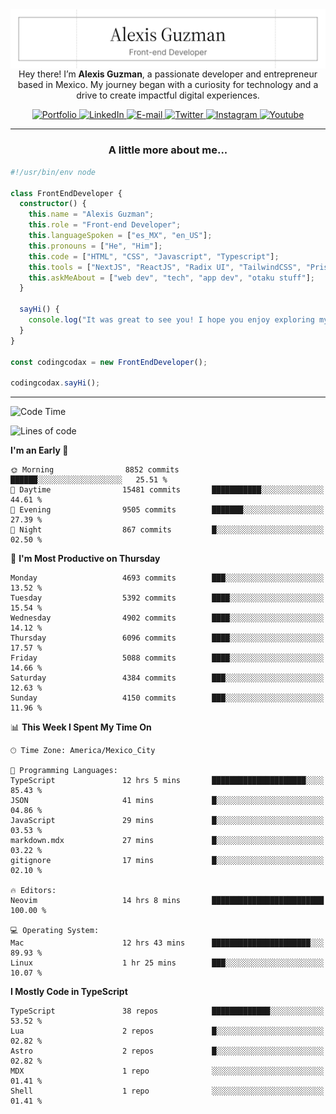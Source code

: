 <img align='right' src="./Banner.png" width="" />
<p align='center'>Hey there! I’m <strong>Alexis Guzman</strong>, a passionate developer and entrepreneur based in Mexico. My journey began with a curiosity for technology and a drive to create impactful digital experiences.</p>

<div align='center'>
  <a href='https://www.codingcodax.dev' target='_blank'>
    <img alt='Portfolio' src='https://img.shields.io/badge/Portfolio-black?logo=vercel&style=flat-square'>
  </a>
  <a href='https://linkedin.com/in/codingcodax' target='_blank'>
    <img alt='LinkedIn' src='https://img.shields.io/badge/LinkedIn-black?logo=LinkedIn&style=flat-square'>
  </a>
  <a href='mailto:hello@codingcodax.com' target='_blank'>
    <img alt='E-mail' src='https://img.shields.io/badge/Email-black?logo=Gmail&style=flat-square'>
  </a>
  <a href='https://x.com/codingcodax' target='_blank'>
    <img alt='Twitter' src='https://img.shields.io/badge/X-black?logo=X&style=flat-square'>
  </a>
  <a href='https://www.instagram.com/codingcodax' target='_blank'>
    <img alt='Instagram' src='https://img.shields.io/badge/Instagram-black?logo=Instagram&style=flat-square'>
  </a>
  <a href='https://www.youtube.com/@codingcodax' target='_blank'>
    <img alt='Youtube' src='https://img.shields.io/badge/YouTube-black?logo=Youtube&style=flat-square'>
  </a>
</div>


---

<h3 align='center'>A little more about me...</h3>

```typescript
#!/usr/bin/env node

class FrontEndDeveloper {
  constructor() {
    this.name = "Alexis Guzman";
    this.role = "Front-end Developer";
    this.languageSpoken = ["es_MX", "en_US"];
    this.pronouns = ["He", "Him"];
    this.code = ["HTML", "CSS", "Javascript", "Typescript"];
    this.tools = ["NextJS", "ReactJS", "Radix UI", "TailwindCSS", "Prisma", "Shadcn UI"];
    this.askMeAbout = ["web dev", "tech", "app dev", "otaku stuff"];
  }

  sayHi() {
    console.log("It was great to see you! I hope you enjoy exploring my work.");
  }
}

const codingcodax = new FrontEndDeveloper();

codingcodax.sayHi();
```

---

<!--START_SECTION:waka-->
![Code Time](http://img.shields.io/badge/Code%20Time-3%2C091%20hrs%2017%20mins-blue)

![Lines of code](https://img.shields.io/badge/From%20Hello%20World%20I%27ve%20Written-10.8%20million%20lines%20of%20code-blue)

**I'm an Early 🐤** 

```text
🌞 Morning                8852 commits        ██████░░░░░░░░░░░░░░░░░░░   25.51 % 
🌆 Daytime                15481 commits       ███████████░░░░░░░░░░░░░░   44.61 % 
🌃 Evening                9505 commits        ███████░░░░░░░░░░░░░░░░░░   27.39 % 
🌙 Night                  867 commits         █░░░░░░░░░░░░░░░░░░░░░░░░   02.50 % 
```
📅 **I'm Most Productive on Thursday** 

```text
Monday                   4693 commits        ███░░░░░░░░░░░░░░░░░░░░░░   13.52 % 
Tuesday                  5392 commits        ████░░░░░░░░░░░░░░░░░░░░░   15.54 % 
Wednesday                4902 commits        ████░░░░░░░░░░░░░░░░░░░░░   14.12 % 
Thursday                 6096 commits        ████░░░░░░░░░░░░░░░░░░░░░   17.57 % 
Friday                   5088 commits        ████░░░░░░░░░░░░░░░░░░░░░   14.66 % 
Saturday                 4384 commits        ███░░░░░░░░░░░░░░░░░░░░░░   12.63 % 
Sunday                   4150 commits        ███░░░░░░░░░░░░░░░░░░░░░░   11.96 % 
```


📊 **This Week I Spent My Time On** 

```text
🕑︎ Time Zone: America/Mexico_City

💬 Programming Languages: 
TypeScript               12 hrs 5 mins       █████████████████████░░░░   85.43 % 
JSON                     41 mins             █░░░░░░░░░░░░░░░░░░░░░░░░   04.86 % 
JavaScript               29 mins             █░░░░░░░░░░░░░░░░░░░░░░░░   03.53 % 
markdown.mdx             27 mins             █░░░░░░░░░░░░░░░░░░░░░░░░   03.22 % 
gitignore                17 mins             █░░░░░░░░░░░░░░░░░░░░░░░░   02.10 % 

🔥 Editors: 
Neovim                   14 hrs 8 mins       █████████████████████████   100.00 % 

💻 Operating System: 
Mac                      12 hrs 43 mins      ██████████████████████░░░   89.93 % 
Linux                    1 hr 25 mins        ███░░░░░░░░░░░░░░░░░░░░░░   10.07 % 
```

**I Mostly Code in TypeScript** 

```text
TypeScript               38 repos            █████████████░░░░░░░░░░░░   53.52 % 
Lua                      2 repos             █░░░░░░░░░░░░░░░░░░░░░░░░   02.82 % 
Astro                    2 repos             █░░░░░░░░░░░░░░░░░░░░░░░░   02.82 % 
MDX                      1 repo              ░░░░░░░░░░░░░░░░░░░░░░░░░   01.41 % 
Shell                    1 repo              ░░░░░░░░░░░░░░░░░░░░░░░░░   01.41 % 
```




<!--END_SECTION:waka-->
